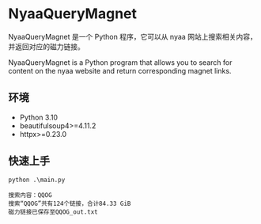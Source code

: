 # NyaaQueryMagnet
NyaaQueryMagnet 是一个 Python 程序，它可以从 nyaa 网站上搜索相关内容，并返回对应的磁力链接。

NyaaQueryMagnet is a Python program that allows you to search for content on the nyaa website and return corresponding magnet links.

## 环境

- Python 3.10
- beautifulsoup4>=4.11.2
- httpx>=0.23.0

## 快速上手

```shell
python .\main.py

搜索内容：QQOG
搜索“QQOG”共有124个链接，合计84.33 GiB
磁力链接已保存至QQOG_out.txt
```

